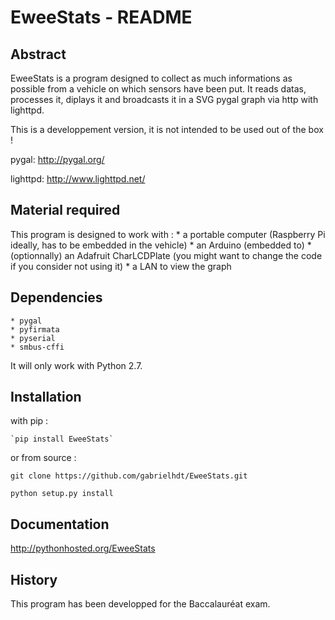 EweeStats - README
==================

Abstract
--------

EweeStats is a program designed to collect as much informations as possible from a vehicle on which sensors have been put.
It reads datas, processes it, diplays it and broadcasts it in a SVG pygal graph via http with lighttpd.

This is a developpement version, it is not intended to be used out of the box !

pygal: http://pygal.org/

lighttpd: http://www.lighttpd.net/

Material required
-----------------

This program is designed to work with :
    * a portable computer (Raspberry Pi ideally, has to be embedded in the vehicle)
    * an Arduino (embedded to)
    * (optionnally) an Adafruit CharLCDPlate (you might want to change the code if you consider not using it)
    * a LAN to view the graph

Dependencies
------------

    * pygal
    * pyfirmata
    * pyserial
    * smbus-cffi

It will only work with Python 2.7.

Installation
------------

with pip :

    `pip install EweeStats`

or from source :

`git clone https://github.com/gabrielhdt/EweeStats.git`

`python setup.py install`

Documentation
-------------

http://pythonhosted.org/EweeStats

History
-------

This program has been developped for the Baccalauréat exam.
